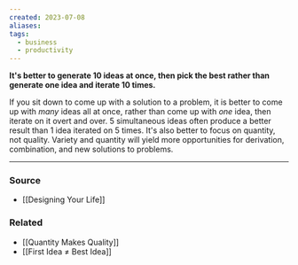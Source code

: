 ```yaml
---
created: 2023-07-08
aliases: 
tags:
  - business
  - productivity
---
```

**It's better to generate 10 ideas at once, then pick the best rather than generate one idea and iterate 10 times.**

If you sit down to come up with a solution to a problem, it is better to come up with *many* ideas all at once, rather than come up with *one* idea, then iterate on it overt and over. 5 simultaneous ideas often produce a better result than 1 idea iterated on 5 times. It's also better to focus on quantity, not quality. Variety and quantity will yield more opportunities for derivation, combination, and new solutions to problems.

---

### Source
- [[Designing Your Life]]

### Related
- [[Quantity Makes Quality]] 
- [[First Idea ≠ Best Idea]]